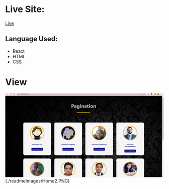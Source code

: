 # Live Site:

[Live](https://pagination-follower-react.netlify.app)

## Language Used:

- React
- HTML
- CSS

# View

![Home Page](./readmeImages/Home.PNG)(./readmeImages/Home2.PNG)
